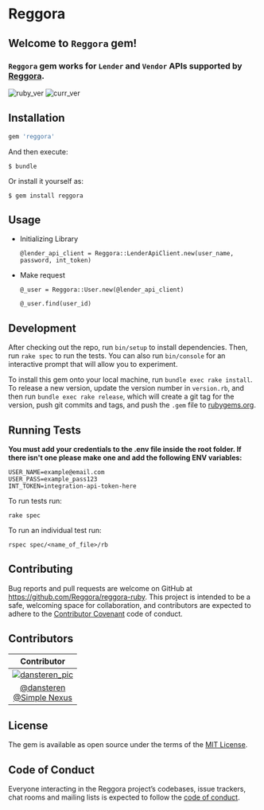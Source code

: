 # Reggora

## Welcome to `Reggora` gem!
### `Reggora` gem works for `Lender` and `Vendor` APIs supported by [Reggora](https://sandbox.reggora.io/).

![ruby_ver](https://img.shields.io/badge/Requires-Ruby%202.4%2B-red)
![curr_ver](https://img.shields.io/badge/Version-2.1.0-blue)

## Installation


```ruby
gem 'reggora'
```

And then execute:

    $ bundle

Or install it yourself as:

    $ gem install reggora

## Usage

- Initializing Library

  `@lender_api_client = Reggora::LenderApiClient.new(user_name, password, int_token)`

- Make request

  `@_user = Reggora::User.new(@lender_api_client)`

  `@_user.find(user_id)`


## Development

After checking out the repo, run `bin/setup` to install dependencies. Then, run `rake spec` to run the tests. You can also run `bin/console` for an interactive prompt that will allow you to experiment.

To install this gem onto your local machine, run `bundle exec rake install`. To release a new version, update the version number in `version.rb`, and then run `bundle exec rake release`, which will create a git tag for the version, push git commits and tags, and push the `.gem` file to [rubygems.org](https://rubygems.org).

## Running Tests

**You must add your credentials to the .env file inside the root folder. If there isn't one please make one and add the following ENV variables:**

```
USER_NAME=example@email.com
USER_PASS=example_pass123
INT_TOKEN=integration-api-token-here
```

To run tests run:

```
rake spec
```

To run an individual test run:

```
rspec spec/<name_of_file>/rb
```

## Contributing

Bug reports and pull requests are welcome on GitHub at https://github.com/Reggora/reggora-ruby. This project is intended to be a safe, welcoming space for collaboration, and contributors are expected to adhere to the [Contributor Covenant](http://contributor-covenant.org) code of conduct.

## Contributors
|Contributor|
| :--: |
|[![dansteren_pic](https://avatars1.githubusercontent.com/u/5455419?s=120&v=4)](https://github.com/dansteren) |
|[@dansteren](https://github.com/dansteren)<br>[@Simple Nexus](https://github.com/SimpleNexus)|


## License

The gem is available as open source under the terms of the [MIT License](https://opensource.org/licenses/MIT).

## Code of Conduct

Everyone interacting in the Reggora project’s codebases, issue trackers, chat rooms and mailing lists is expected to follow the [code of conduct](https://github.com/Reggora/reggora-ruby/blob/master/CODE_OF_CONDUCT.md).

